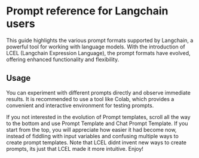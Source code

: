 # Prompt reference for Langchain users

This guide highlights the various prompt formats supported by Langchain, a powerful tool for working with language models. With the introduction of LCEL (Langchain Expression Language), the prompt formats have evolved, offering enhanced functionality and flexibility.

## Usage

You can experiment with different prompts directly and observe immediate results. It is recommended to use a tool like Colab, which provides a convenient and interactive environment for testing prompts.

If you not interested in the evolution of Prompt templates, scroll all the way to the bottom and use Prompt Template and Chat Prompt Template. If you start from the top, you will appreciate how easier it had become now, instead of fiddling with input variables and confusing multiple ways to create prompt templates. Note that LCEL didnt invent new ways to create prompts, its just that LCEL made it more intuitive. Enjoy!
